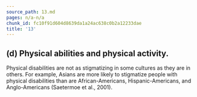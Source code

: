 ```yaml
---
source_path: 13.md
pages: n/a-n/a
chunk_id: fc10f91d604d8639da1a24ac638c0b2a12233dae
title: '13'
---
```

## (d) Physical abilities and physical activity.

Physical disabilities are not as stigmatizing in some cultures as they are in others. For example, Asians are more likely to stigmatize people with physical disabilities than are African-Americans, Hispanic-Americans, and Anglo-Americans (Saetermoe et al., 2001).
